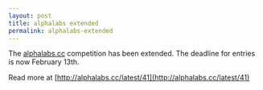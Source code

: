 ```yaml
---
layout: post
title: alphalabs extended
permalink: alphalabs-extended
---
```


The [alphalabs.cc](http://alphalabs.cc) competition has been extended. The deadline for entries is now February 13th.

Read more at [http://alphalabs.cc/latest/41](http://alphalabs.cc/latest/41)
